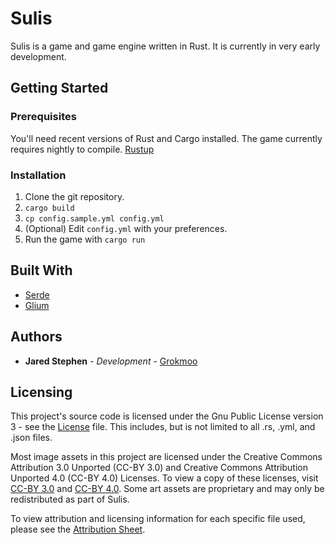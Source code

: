 # Sulis
Sulis is a game and game engine written in Rust.  It is currently in very early development.

## Getting Started

### Prerequisites
You'll need recent versions of Rust and Cargo installed.  The game currently requires nightly to compile.  [Rustup](https://www.rustup.rs/)

### Installation

1. Clone the git repository.
1. `cargo build`
1. `cp config.sample.yml config.yml`
1. (Optional) Edit `config.yml` with your preferences.
1. Run the game with `cargo run`

## Built With
* [Serde](https://serde.rs/)
* [Glium](https://github.com/glium/glium)

## Authors
* **Jared Stephen** - *Development* - [Grokmoo](https://github.com/Grokmoo)

## Licensing

This project's source code is licensed under the Gnu Public License version 3 - see the [License](docs/GPLv3-LICENSE) file.  This includes, but is not limited to all .rs, .yml, and .json files.

Most image assets in this project are licensed under the Creative Commons Attribution 3.0 Unported (CC-BY 3.0) and Creative Commons Attribution Unported 4.0 (CC-BY 4.0) Licenses.  To view a copy of these licenses, visit [CC-BY 3.0](http://creativecommons.org/licenses/by/3.0) and [CC-BY 4.0](http://creativecommons.org/licenses/by/4.0).  Some art assets are proprietary and may only be redistributed as part of Sulis.

To view attribution and licensing information for each specific file used, please see the [Attribution Sheet](docs/attribution.csv).
